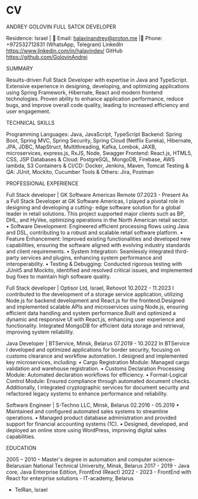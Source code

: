 # CV
ANDREY GOLOVIN
FULL SATCK DEVELOPER

Residence: Israel | 📧 Email: halavinandrey@proton.me |📱 Phone: +972532712631 (WhatsApp, Telegram)
LinkedIn https://www.linkedin.com/in/halavindev/ GitHub https://github.com/GolovinAndrei

SUMMARY

Results-driven Full Stack Developer with expertise in Java and TypeScript. Extensive experience in designing,
developing, and optimizing applications using Spring Framework, Hibernate, React and modern frontend
technologies. Proven ability to enhance application performance, reduce bugs, and improve overall code quality,
leading to increased efficiency and user engagement.

TECHNICAL SKILLS

Programming Languages: Java, JavaScript, TypeScript
Backend: Spring Boot, Spring MVC, Spring Security, Spring Cloud (Netflix Eureka), Hibernate, JPA, JDBC, MapStruct,
Multithreading, Kafka, Lombok, JAXB, microservices, express.js, RxJS, Node, Swagger
Frontend: React.js, HTML5, CSS, JSP
Databases & Cloud: PostgreSQL, MongoDB, Firebase, AWS lambda, S3
Containers & CI/CD: Docker, Jenkins, Maven, Tomcat
Testing & QA: JUnit, Mockito, Cucumber
Tools & Others: Jira, Postman

PROFESSIONAL EXPERIENCE

Full Stack developer | GK Software Americas Remote 07.2023 - Present
As a Full Stack Developer at GK Software Americas, I played a pivotal role in designing and developing a cutting-
edge software solution for a global leader in retail solutions. This project supported major clients such as BP, DHL,
and HyVee, optimizing operations in the North American retail sector.
• Software Development: Engineered efficient processing flows using Java and DSL, contributing to a robust and
scalable retail software platform.
• Feature Enhancement: Improved existing functionalities and developed new capabilities, ensuring the software
aligned with evolving industry standards and client requirements.
• System Integration: Seamlessly integrated third-party services and plugins, enhancing system performance and
interoperability.
• Testing & Debugging: Conducted rigorous testing with JUnit5 and Mockito, identified and resolved critical issues,
and implemented bug fixes to maintain high software quality.

Full Stack developer | Optisor Ltd, Israel, Rehovot 10.2022 - 11.2023
I contributed to the development of a storage service application, utilizing Node.js for backend development and
React.js for the frontend.Designed and implemented scalable APIs and microservices using Node.js, ensuring
efficient data handling and system performance.Built and optimized a dynamic and responsive UI with React.js,
enhancing user experience and functionality. Integrated MongoDB for efficient data storage and retrieval, improving
system reliability.

Java Developer | BTService, Minsk, Belarus 07.2019 - 10.2022
In BTService I developed and optimized applications for border security, focusing on customs clearance and
workflow automation. I designed and implemented key microservices, including:
• Cargo Registration Module: Managed cargo validation and warehouse registration.
• Customs Declaration Processing Module: Automated declaration workflows for efficiency.
• Format-Logical Control Module: Ensured compliance through automated document checks.
Additionally, I integrated cryptographic services for document security and refactored legacy systems to enhance
performance and reliability.

Software Engineer | S-Techno LLC, Minsk, Belarus 02.2016 - 05.2019
• Maintained and configured automated sales systems to streamline operations.
• Managed product database administration and provided support for financial accounting systems (1C).
• Designed, developed, and deployed an online store using WordPress, improving digital sales capabilities.

EDUCATION

2005 – 2010 – Master's degree in automation and computer science– Belarusian National Technical University,
Minsk, Belarus
2017 - 2019 - Java core, Java Enterprise Edition, FrontEnd (React) 2022 - 2023 - FrontEnd with React for enterprise solutions - IT-academy, Belarus
- TelRan, Israel
